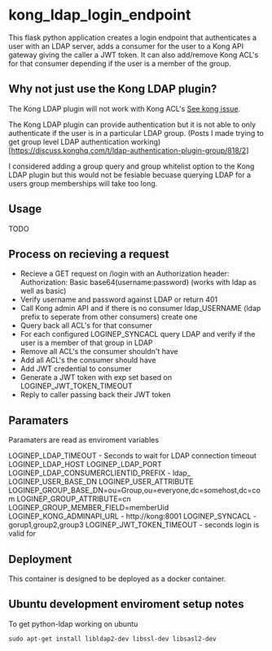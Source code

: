 # kong_ldap_login_endpoint

This flask python application creates a login endpoint that authenticates a user with an LDAP server, adds a consumer for the user to a Kong API gateway giving the caller a JWT token.
It can also add/remove Kong ACL's for that consumer depending if the user is a member of the group.

## Why not just use the Kong LDAP plugin?

The Kong LDAP plugin will not work with Kong ACL's [See kong issue](https://github.com/Kong/kong/issues/1439).

The Kong LDAP plugin can provide authentication but it is not able to only authenticate if the user is in a particular LDAP group. (Posts I made trying to get group level LDAP authentication working)[https://discuss.konghq.com/t/ldap-authentication-plugin-group/818/2]

I considered adding a group query and group whitelist option to the Kong LDAP plugin but this would not be fesiable becuase querying LDAP for a users group memberships will take too long. 

## Usage

TODO

## Process on recieving a request

 - Recieve a GET request on /login with an Authorization header: Authorization: Basic base64(username:password) (works with ldap as well as basic)
 - Verify username and password against LDAP or return 401
 - Call Kong admin API and if there is no consumer ldap_USERNAME (ldap prefix to seperate from other consumers) create one
 - Query back all ACL's for that consumer
 - For each configured LOGINEP_SYNCACL query LDAP and verify if the user is a member of that group in LDAP
 - Remove all ACL's the consumer shouldn't have
 - Add all ACL's the consumer should have
 - Add JWT credential to consumer
 - Generate a JWT token with exp set based on LOGINEP_JWT_TOKEN_TIMEOUT
 - Reply to caller passing back their JWT token
 
## Paramaters

Paramaters are read as enviroment variables

LOGINEP_LDAP_TIMEOUT - Seconds to wait for LDAP connection timeout
LOGINEP_LDAP_HOST
LOGINEP_LDAP_PORT
LOGINEP_LDAP_CONSUMERCLIENTID_PREFIX    - ldap_
LOGINEP_USER_BASE_DN
LOGINEP_USER_ATTRIBUTE
LOGINEP_GROUP_BASE_DN=ou=Group,ou=everyone,dc=somehost,dc=com
LOGINEP_GROUP_ATTRIBUTE=cn
LOGINEP_GROUP_MEMBER_FIELD=memberUid
LOGINEP_KONG_ADMINAPI_URL  - http://kong:8001
LOGINEP_SYNCACL               - gorup1,group2,group3
LOGINEP_JWT_TOKEN_TIMEOUT   - seconds login is valid for

## Deployment

This container is designed to be deployed as a docker container.


## Ubuntu development enviroment setup notes

To get python-ldap working on ubuntu
````
sudo apt-get install libldap2-dev libssl-dev libsasl2-dev
````

